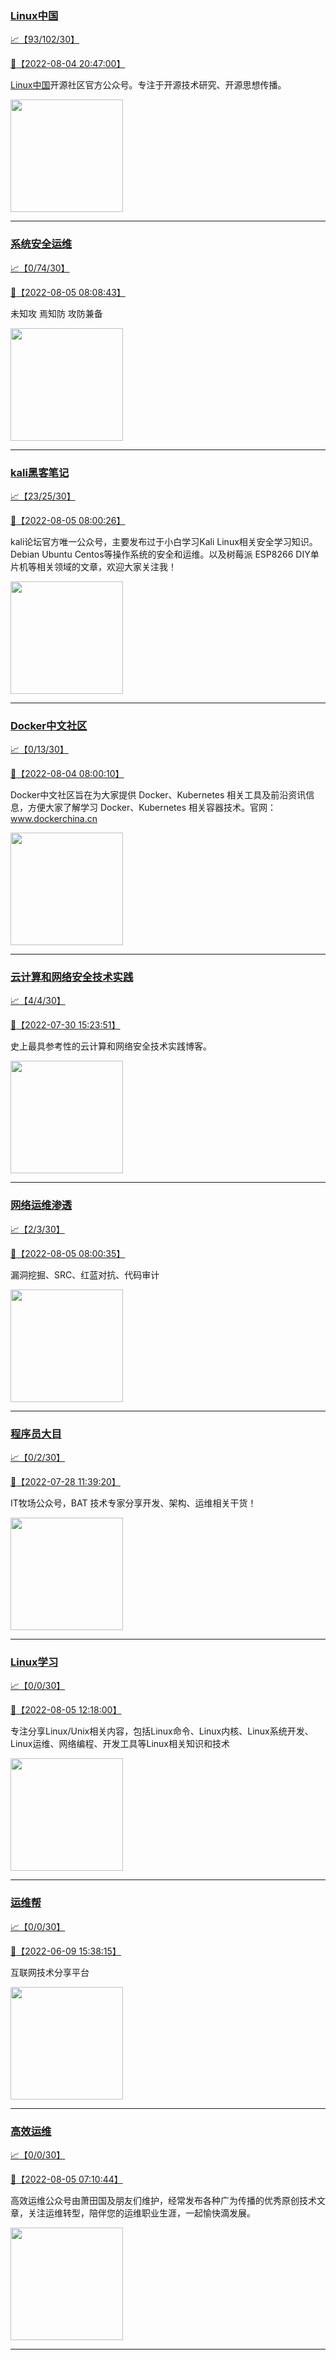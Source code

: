 
### [Linux中国](http://wechat.doonsec.com/wechat_echarts/?biz=MjM5NjQ4MjYwMQ==)

[:chart_with_upwards_trend:【93/102/30】](http://wechat.doonsec.com/wechat_echarts/?biz=MjM5NjQ4MjYwMQ==)

[:camera_flash:【2022-08-04 20:47:00】](https://mp.weixin.qq.com/s?__biz=MjM5NjQ4MjYwMQ==&mid=2664661688&idx=4&sn=948644fcfbbe89179cbabcd0c6bec242&chksm=bdcfb9fe8ab830e8b2240e236801e516dc4505dc5a9b65966053489ee29ec80ed1a906dcacc1&scene=27&key=34dffaff59c91f39158096d94b52ba23faa2bec1d7bab62c9b3a270a852cfb0b962ec1150f4fe0e202da019a05a39f9e7203a0ad448b27dec3170896827b270c6177c3fa67761aa1d0991cb0ca303e5c6ed4d77dfca8a0444d2c7f59d646959079ac10d21e659c9d01cc8be6ce358ebf3f575ff51741debd376cf7a44f4a14f2&ascene=15&uin=MTA3Mzc3OTIzNQ%3D%3D&devicetype=Windows+Server+2016+x64&version=63070517&lang=zh_CN&session_us=gh_b9dc2f1a0f41&exportkey=AZnWPQu%2FM%2FPkxK9lD7Oy5Gk%3D&acctmode=0&pass_ticket=KOh1GwPxUz2UuONksGyrKqnZrNy3wgAvx3HUjLJRhiKJaQuFe%2B7LHXE36ZqNv550&wx_header=0&fontgear=2&scene=27#wechat_redirect)

[Linux中国](https://linux.cn/)开源社区官方公众号。专注于开源技术研究、开源思想传播。

<img align="top" width="180" src="http://open.weixin.qq.com/qr/code?username=gh_52ef55f8adfd" alt="" />

---


### [系统安全运维](http://wechat.doonsec.com/wechat_echarts/?biz=Mzk0NjE0NDc5OQ==)

[:chart_with_upwards_trend:【0/74/30】](http://wechat.doonsec.com/wechat_echarts/?biz=Mzk0NjE0NDc5OQ==)

[:camera_flash:【2022-08-05 08:08:43】](https://mp.weixin.qq.com/s?__biz=Mzk0NjE0NDc5OQ==&mid=2247506855&idx=1&sn=563506565571f1784ad1cb24008bcc06&chksm=c30808d7f47f81c11b8c5f13ce3a0cc14053a77333a251cd6b2d6ba40dc9296074ae3ffd055e&scene=27#wechat_redirect)

未知攻 焉知防 攻防兼备

<img align="top" width="180" src="http://open.weixin.qq.com/qr/code?username=gh_2c298b630170" alt="" />

---


### [kali黑客笔记](http://wechat.doonsec.com/wechat_echarts/?biz=MzkxMzIwNTY1OA==)

[:chart_with_upwards_trend:【23/25/30】](http://wechat.doonsec.com/wechat_echarts/?biz=MzkxMzIwNTY1OA==)

[:camera_flash:【2022-08-05 08:00:26】](https://mp.weixin.qq.com/s?__biz=MzkxMzIwNTY1OA==&mid=2247489882&idx=1&sn=26830d9f2ab6d482dc972d2df2ab2acb&chksm=c10069aff677e0b9235b9c63cc4d0bb59ffc2f232fa5980ab9f8b6e529652ab6bc7f0d2aa751&scene=27#wechat_redirect)

kali论坛官方唯一公众号，主要发布过于小白学习Kali Linux相关安全学习知识。Debian Ubuntu Centos等操作系统的安全和运维。以及树莓派 ESP8266 DIY单片机等相关领域的文章，欢迎大家关注我！

<img align="top" width="180" src="http://open.weixin.qq.com/qr/code?username=gh_fbcaf351ddc1" alt="" />

---


### [Docker中文社区](http://wechat.doonsec.com/wechat_echarts/?biz=MzI1NzI5NDM4Mw==)

[:chart_with_upwards_trend:【0/13/30】](http://wechat.doonsec.com/wechat_echarts/?biz=MzI1NzI5NDM4Mw==)

[:camera_flash:【2022-08-04 08:00:10】](https://mp.weixin.qq.com/s?__biz=MzI1NzI5NDM4Mw==&mid=2247492528&idx=1&sn=e929b9ddb79875cd87eab9b466b2f04f&chksm=ea1b0af0dd6c83e638ae95763532951011735a4842371c16cbf64571ce0938375d47fb0440c4&scene=27#wechat_redirect)

Docker中文社区旨在为大家提供 Docker、Kubernetes 相关工具及前沿资讯信息，方便大家了解学习 Docker、Kubernetes 相关容器技术。官网：www.dockerchina.cn

<img align="top" width="180" src="http://open.weixin.qq.com/qr/code?username=gh_8620cb9f61a5" alt="" />

---


### [云计算和网络安全技术实践](http://wechat.doonsec.com/wechat_echarts/?biz=MzA3MjM5MDc2Nw==)

[:chart_with_upwards_trend:【4/4/30】](http://wechat.doonsec.com/wechat_echarts/?biz=MzA3MjM5MDc2Nw==)

[:camera_flash:【2022-07-30 15:23:51】](https://mp.weixin.qq.com/s?__biz=MzA3MjM5MDc2Nw==&mid=2650747014&idx=1&sn=fb0bc7ce1b2e8e1ff1b570f06affccd0&chksm=87149186b06318902a3aa9707e62014a44502fb5337f90a60f3a2bce59c8de34965a153e92a1&scene=27#wechat_redirect)

史上最具参考性的云计算和网络安全技术实践博客。

<img align="top" width="180" src="http://open.weixin.qq.com/qr/code?username=gh_34d6b0cb5633" alt="" />

---


### [网络运维渗透](http://wechat.doonsec.com/wechat_echarts/?biz=MzA3MjMxODUwNg==)

[:chart_with_upwards_trend:【2/3/30】](http://wechat.doonsec.com/wechat_echarts/?biz=MzA3MjMxODUwNg==)

[:camera_flash:【2022-08-05 08:00:35】](https://mp.weixin.qq.com/s?__biz=MzA3MjMxODUwNg==&mid=2247485264&idx=1&sn=66933bfffa46f39487b542df86af5d04&chksm=9f216c15a856e503f176979b87261f5b05e3d38cbb46a480c7a6a6c6678d5f8b1108851c6c61&scene=27#wechat_redirect)

漏洞挖掘、SRC、红蓝对抗、代码审计

<img align="top" width="180" src="http://open.weixin.qq.com/qr/code?username=gh_304f5239b3b0" alt="" />

---


### [程序员大目](http://wechat.doonsec.com/wechat_echarts/?biz=MzI4ODQ3NjE2OA==)

[:chart_with_upwards_trend:【0/2/30】](http://wechat.doonsec.com/wechat_echarts/?biz=MzI4ODQ3NjE2OA==)

[:camera_flash:【2022-07-28 11:39:20】](https://mp.weixin.qq.com/s?__biz=MzI4ODQ3NjE2OA==&mid=2247499792&idx=1&sn=cd519434a091a6fefd6689d1b8a0364b&chksm=ec3f5d77db48d461a41dbde1d047417f746305ef316cae60d67619de28259b79d6e8e703e0fe&scene=27#wechat_redirect)

IT牧场公众号，BAT 技术专家分享开发、架构、运维相关干货！

<img align="top" width="180" src="http://open.weixin.qq.com/qr/code?username=gh_e6849e368b5f" alt="" />

---


### [Linux学习](http://wechat.doonsec.com/wechat_echarts/?biz=MzI4MDEwNzAzNg==)

[:chart_with_upwards_trend:【0/0/30】](http://wechat.doonsec.com/wechat_echarts/?biz=MzI4MDEwNzAzNg==)

[:camera_flash:【2022-08-05 12:18:00】](https://mp.weixin.qq.com/s?__biz=MzI4MDEwNzAzNg==&mid=2649457835&idx=1&sn=f8d8fcf9eb35c0fcd321e970e4eae621&chksm=f3a2a5d8c4d52ccee7d2d21a0e42cb940e6dd42b12425661c362ae15cde13c5c6ab03f830fc2&scene=27#wechat_redirect)

专注分享Linux/Unix相关内容，包括Linux命令、Linux内核、Linux系统开发、Linux运维、网络编程、开发工具等Linux相关知识和技术

<img align="top" width="180" src="http://open.weixin.qq.com/qr/code?username=gh_cb990d3ccd5f" alt="" />

---


### [运维帮](http://wechat.doonsec.com/wechat_echarts/?biz=MzA3MzYwNjQ3NA==)

[:chart_with_upwards_trend:【0/0/30】](http://wechat.doonsec.com/wechat_echarts/?biz=MzA3MzYwNjQ3NA==)

[:camera_flash:【2022-06-09 15:38:15】](https://mp.weixin.qq.com/s?__biz=MzA3MzYwNjQ3NA==&mid=2651301005&idx=1&sn=591c720a722d1091269049b822fa468b&chksm=84ff70a8b388f9beca2bbd95f4aa3fe7cb5fcb95b2b822a01b29b2a778b1a50d3ae19a0f9b3b&scene=27&key=3820ae6439ecdd67569d451dccff2df72725e4e22c34cf0a6ddd9a37045228bd9e958856d57127a3f0f2522acca0e50d1b9db03eea86dde0680fbf05e411e63a283bfecaed40196b0ed89737b29cc623c841187edc0bd2d4550f25978018b7b304803ce91e21d90c852d7aba839600f479f9b865321cb8c5435b0cd4edb5a8b0&ascene=15&uin=NTY2NTA4NjQ%3D&devicetype=Windows+Server+2016+x64&version=63060012&lang=zh_CN&session_us=gh_fc624022782d&exportkey=AxkXZwZaGn73CaYoM3ekAIk%3D&acctmode=0&pass_ticket=LY1K1kgm7M57xazR8DnzDx%2BiXiK1JFuyFgS5dcc8bbJqloaGfg67cPFCEdwYtoyz&wx_header=0&fontgear=2&scene=27#wechat_redirect)

互联网技术分享平台

<img align="top" width="180" src="http://open.weixin.qq.com/qr/code?username=gh_445a39329cd8" alt="" />

---


### [高效运维](http://wechat.doonsec.com/wechat_echarts/?biz=MzA4Nzg5Nzc5OA==)

[:chart_with_upwards_trend:【0/0/30】](http://wechat.doonsec.com/wechat_echarts/?biz=MzA4Nzg5Nzc5OA==)

[:camera_flash:【2022-08-05 07:10:44】](https://mp.weixin.qq.com/s?__biz=MzA4Nzg5Nzc5OA==&mid=2651721185&idx=1&sn=f8415698480ef419cef4af3a153e3d89&chksm=8bc8ce48bcbf475e604daa52521d7b38c8172b8faf8b703c2c56daf8804b09c4bc4a39e038dc&scene=27#wechat_redirect)

高效运维公众号由萧田国及朋友们维护，经常发布各种广为传播的优秀原创技术文章，关注运维转型，陪伴您的运维职业生涯，一起愉快滴发展。

<img align="top" width="180" src="http://open.weixin.qq.com/qr/code?username=gh_0fdeda7cb50a" alt="" />

---

